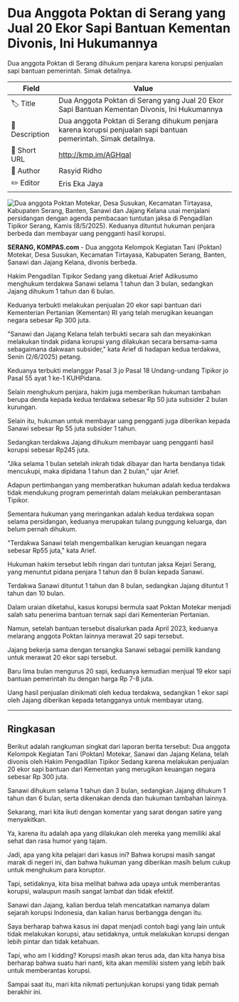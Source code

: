 # Dua Anggota Poktan di Serang yang Jual 20 Ekor Sapi Bantuan Kementan Divonis, Ini Hukumannya

Dua anggota Poktan di Serang dihukum penjara karena korupsi penjualan sapi bantuan pemerintah. Simak detailnya.

| Field         | Value                                                       |
|---------------|-------------------------------------------------------------|
| 🏷️ Title       | Dua Anggota Poktan di Serang yang Jual 20 Ekor Sapi Bantuan Kementan Divonis, Ini Hukumannya |
| 📝 Description | Dua anggota Poktan di Serang dihukum penjara karena korupsi penjualan sapi bantuan pemerintah. Simak detailnya. |
| 🔗 Short URL   | http://kmp.im/AGHqaI |
| 👤 Author      | Rasyid Ridho |
| ✏️ Editor      | Eris Eka Jaya |

![Dua anggota Poktan Motekar, Desa Susukan, Kecamatan Tirtayasa, Kabupaten Serang, Banten, Sanawi dan Jajang Kelana usai menjalani persidangan dengan agenda pembacaan tuntutan jaksa di Pengadilan Tipikor Serang, Kamis (8/5/2025). Keduanya dituntut hukuman penjara berbeda dan membayar uang pengganti hasil korupsi.](https://asset.kompas.com/crops/doD1dWQpLhx2_goe4S0Nx2SMGa8=/0x0:0x0/750x500/data/photo/2025/05/08/681ca8fae4dc6.jpg)

**SERANG, KOMPAS.com** - Dua anggota Kelompok Kegiatan Tani (Poktan) Motekar, Desa Susukan, Kecamatan Tirtayasa, Kabupaten Serang, Banten, Sanawi dan Jajang Kelana, divonis berbeda.

Hakim Pengadilan Tipikor Sedang yang diketuai Arief Adikusumo menghukum terdakwa Sanawi selama 1 tahun dan 3 bulan, sedangkan Jajang dihukum 1 tahun dan 6 bulan.

Keduanya terbukti melakukan penjualan 20 ekor sapi bantuan dari Kementerian Pertanian (Kementan) RI yang telah merugikan keuangan negara sebesar Rp 300 juta.

\"Sanawi dan Jajang Kelana telah terbukti secara sah dan meyakinkan melakukan tindak pidana korupsi yang dilakukan secara bersama-sama sebagaimana dakwaan subsider,\" kata Arief di hadapan kedua terdakwa, Senin (2/6/2025) petang.

Keduanya terbukti melanggar Pasal 3 jo Pasal 18 Undang-undang Tipikor jo Pasal 55 ayat 1 ke-1 KUHPidana.

Selain menghukum penjara, hakim juga memberikan hukuman tambahan berupa denda kepada kedua terdakwa sebesar Rp 50 juta subsider 2 bulan kurungan.

Selain itu, hukuman untuk membayar uang pengganti juga diberikan kepada Sanawi sebesar Rp 55 juta subsider 1 tahun.

Sedangkan terdakwa Jajang dihukum membayar uang pengganti hasil korupsi sebesar Rp245 juta.

\"Jika selama 1 bulan setelah inkrah tidak dibayar dan harta bendanya tidak mencukupi, maka dipidana 1 tahun dan 2 bulan,\" ujar Arief.

Adapun pertimbangan yang memberatkan hukuman adalah kedua terdakwa tidak mendukung program pemerintah dalam melakukan pemberantasan Tipikor.

Sementara hukuman yang meringankan adalah kedua terdakwa sopan selama persidangan, keduanya merupakan tulang punggung keluarga, dan belum pernah dihukum.

\"Terdakwa Sanawi telah mengembalikan kerugian keuangan negara sebesar Rp55 juta,\" kata Arief.

Hukuman hakim tersebut lebih ringan dari tuntutan jaksa Kejari Serang, yang menuntut pidana penjara 1 tahun dan 8 bulan kepada Sanawi.

Terdakwa Sanawi dituntut 1 tahun dan 8 bulan, sedangkan Jajang dituntut 1 tahun dan 10 bulan.

Dalam uraian diketahui, kasus korupsi bermula saat Poktan Motekar menjadi salah satu penerima bantuan ternak sapi dari Kementerian Pertanian.

Namun, setelah bantuan tersebut disalurkan pada April 2023, keduanya melarang anggota Poktan lainnya merawat 20 sapi tersebut.

Jajang bekerja sama dengan tersangka Sanawi sebagai pemilik kandang untuk merawat 20 ekor sapi tersebut.

Baru lima bulan mengurus 20 sapi, keduanya kemudian menjual 19 ekor sapi bantuan pemerintah itu dengan harga Rp 7-8 juta.

Uang hasil penjualan dinikmati oleh kedua terdakwa, sedangkan 1 ekor sapi oleh Jajang diberikan kepada tetangganya untuk membayar utang.

---
## Ringkasan

Berikut adalah rangkuman singkat dari laporan berita tersebut: Dua anggota Kelompok Kegiatan Tani (Poktan) Motekar, Sanawi dan Jajang Kelana, telah divonis oleh Hakim Pengadilan Tipikor Sedang karena melakukan penjualan 20 ekor sapi bantuan dari Kementan yang merugikan keuangan negara sebesar Rp 300 juta.

 Sanawi dihukum selama 1 tahun dan 3 bulan, sedangkan Jajang dihukum 1 tahun dan 6 bulan, serta dikenakan denda dan hukuman tambahan lainnya.



Sekarang, mari kita ikuti dengan komentar yang sarat dengan satire yang menyakitkan.

 Ya, karena itu adalah apa yang dilakukan oleh mereka yang memiliki akal sehat dan rasa humor yang tajam.

 Jadi, apa yang kita pelajari dari kasus ini? Bahwa korupsi masih sangat marak di negeri ini, dan bahwa hukuman yang diberikan masih belum cukup untuk menghukum para koruptor.

 Tapi, setidaknya, kita bisa melihat bahwa ada upaya untuk memberantas korupsi, walaupun masih sangat lambat dan tidak efektif.

 Sanawi dan Jajang, kalian berdua telah mencatatkan namanya dalam sejarah korupsi Indonesia, dan kalian harus berbangga dengan itu.

 Saya berharap bahwa kasus ini dapat menjadi contoh bagi yang lain untuk tidak melakukan korupsi, atau setidaknya, untuk melakukan korupsi dengan lebih pintar dan tidak ketahuan.

 Tapi, who am I kidding? Korupsi masih akan terus ada, dan kita hanya bisa berharap bahwa suatu hari nanti, kita akan memiliki sistem yang lebih baik untuk memberantas korupsi.

 Sampai saat itu, mari kita nikmati pertunjukan korupsi yang tidak pernah berakhir ini.
